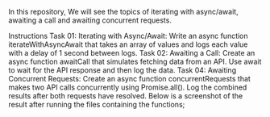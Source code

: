﻿In this repository, We will see the topics of iterating with async/await, awaiting a call and awaiting concurrent requests.

Instructions
Task 01:
    Iterating with Async/Await: Write an async function iterateWithAsyncAwait that takes an array of values and logs each value with a delay of 1 second between logs.
Task 02:
    Awaiting a Call: Create an async function awaitCall that simulates fetching data from an API. Use await to wait for the API response and then log the data.
Task 04:
    Awaiting Concurrent Requests: Create an async function concurrentRequests that makes two API calls concurrently using Promise.all(). Log the combined results after both requests have resolved.
Below is a screenshot of the result after running the files containing the functions;


